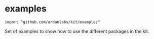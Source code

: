 
# examples
    import "github.com/ardanlabs/kit/examples"

Set of examples to show how to use the different packages in the kit.
